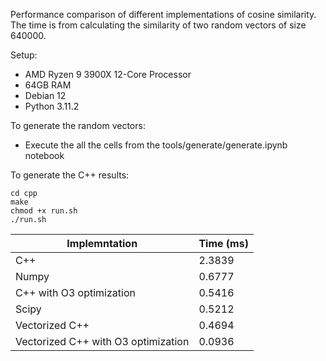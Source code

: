 Performance comparison of different implementations of cosine similarity. The time is from calculating the similarity of two random vectors of size 640000.

Setup:
* AMD Ryzen 9 3900X 12-Core Processor
* 64GB RAM
* Debian 12
* Python 3.11.2

To generate the random vectors:
* Execute the all the cells from the tools/generate/generate.ipynb notebook

To generate the C++ results:
```
cd cpp
make
chmod +x run.sh
./run.sh
```

| Implemntation | Time (ms) |
| --- | ----------- |
| C++ | 2.3839 |
| Numpy | 0.6777 |
| C++ with O3 optimization | 0.5416 |
| Scipy | 0.5212 |
| Vectorized C++ | 0.4694 |
| Vectorized C++ with O3 optimization | 0.0936 |